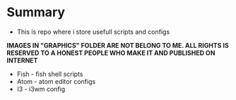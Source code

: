 # Summary
* This is repo where i store usefull scripts and configs

**IMAGES IN "GRAPHICS" FOLDER ARE NOT BELONG TO ME. ALL RIGHTS IS RESERVED TO A HONEST PEOPLE WHO MAKE IT AND PUBLISHED ON INTERNET**

- Fish - fish shell scripts
- Atom - atom editor configs
- I3 - i3wm config
